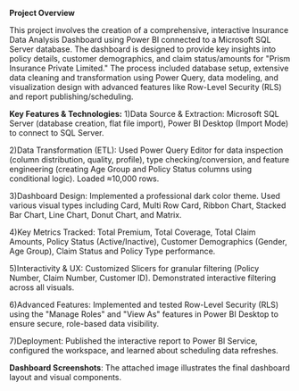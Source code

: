 **Project Overview**

This project involves the creation of a comprehensive, interactive Insurance Data Analysis Dashboard using Power BI connected to a Microsoft SQL Server database. The dashboard is designed to provide key insights into policy details, customer demographics, and claim status/amounts for "Prism Insurance Private Limited."
The process included database setup, extensive data cleaning and transformation using Power Query, data modeling, and visualization design with advanced features like Row-Level Security (RLS) and report publishing/scheduling.

**Key Features & Technologies:**
1)Data Source & Extraction:	Microsoft SQL Server (database creation, flat file import), Power BI Desktop (Import Mode) to connect to SQL Server.

2)Data Transformation (ETL):	Used Power Query Editor for data inspection (column distribution, quality, profile), type checking/conversion, and feature engineering (creating Age Group and Policy Status columns using conditional logic). Loaded ≈10,000 rows.

3)Dashboard Design:	Implemented a professional dark color theme. Used various visual types including Card, Multi Row Card, Ribbon Chart, Stacked Bar Chart, Line Chart, Donut Chart, and Matrix.

4)Key Metrics Tracked:	Total Premium, Total Coverage, Total Claim Amounts, Policy Status (Active/Inactive), Customer Demographics (Gender, Age Group), Claim Status and Policy Type performance.

5)Interactivity & UX:	Customized Slicers for granular filtering (Policy Number, Claim Number, Customer ID). Demonstrated interactive filtering across all visuals.

6)Advanced Features:	Implemented and tested Row-Level Security (RLS) using the "Manage Roles" and "View As" features in Power BI Desktop to ensure secure, role-based data visibility.

7)Deployment:	Published the interactive report to Power BI Service, configured the workspace, and learned about scheduling data refreshes.

**Dashboard Screenshots**: The attached image illustrates the final dashboard layout and visual components.
